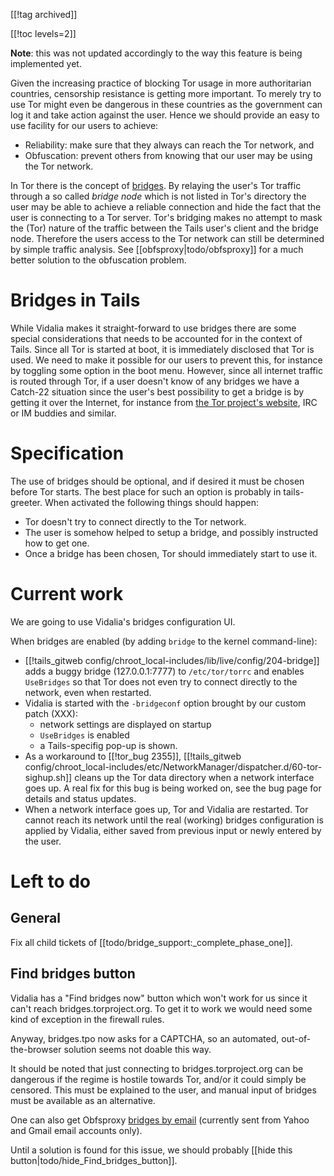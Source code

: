 [[!tag archived]]

[[!toc levels=2]]

**Note**: this was not updated accordingly to the way this feature is
being implemented yet.

Given the increasing practice of blocking Tor usage in more
authoritarian countries, censorship resistance is getting more
important. To merely try to use Tor might even be dangerous in these
countries as the government can log it and take action against the
user. Hence we should provide an easy to use facility for our users to achieve:

* Reliability: make sure that they always can reach the Tor network, and
* Obfuscation: prevent others from knowing that our user may be using the Tor network.

In Tor there is the concept of
[bridges](http://www.torproject.org/bridges). By relaying the user's
Tor traffic through a so called *bridge node* which is not listed in
Tor's directory the user may be able to achieve a reliable connection
and hide the fact that the user is connecting to a Tor server.
Tor's bridging makes no attempt to mask the (Tor) nature of the
traffic between the Tails user's client and the bridge node.
Therefore the users access to the Tor network can still be determined
by simple traffic analysis.
See [[obfsproxy|todo/obfsproxy]] for a much better
solution to the obfuscation problem.

Bridges in Tails
================

While Vidalia makes it straight-forward to use bridges there are some
special considerations that needs to be accounted for in the context
of Tails. Since all Tor is started at boot, it is immediately
disclosed that Tor is used. We need to make it possible for our users
to prevent this, for instance by toggling some option in the boot
menu. However, since all internet traffic is routed through Tor, if a
user doesn't know of any bridges we have a Catch-22 situation since the
user's best possibility to get a bridge is by getting it over the
Internet, for instance from [the Tor project's
website](https://bridges.torproject.org/), IRC or IM buddies and
similar.

Specification
=============

The use of bridges should be optional, and if desired it must be
chosen before Tor starts. The best place for such an option is
probably in tails-greeter. When activated the following things should
happen:

* Tor doesn't try to connect directly to the Tor network.
* The user is somehow helped to setup a bridge, and possibly
  instructed how to get one.
* Once a bridge has been chosen, Tor should immediately start to use
  it.

Current work
============

We are going to use Vidalia's bridges configuration UI.

When bridges are enabled (by adding `bridge` to the kernel
command-line):

* [[!tails_gitweb
  config/chroot_local-includes/lib/live/config/204-bridge]] adds a
  buggy bridge (127.0.0.1:7777) to `/etc/tor/torrc` and enables
  `UseBridges` so that Tor does not even try to connect directly to
  the network, even when restarted.
* Vidalia is started with the `-bridgeconf` option brought by our
  custom patch (XXX):
  - network settings are displayed on startup
  - `UseBridges` is enabled
  - a Tails-specifig pop-up is shown.
* As a workaround to [[!tor_bug 2355]], [[!tails_gitweb
  config/chroot_local-includes/etc/NetworkManager/dispatcher.d/60-tor-sighup.sh]]
  cleans up the Tor data directory when a network interface goes up.
  A real fix for this bug is being worked on, see the bug page for
  details and status updates.
* When a network interface goes up, Tor and Vidalia are restarted. Tor
  cannot reach its network until the real (working) bridges
  configuration is applied by Vidalia, either saved from previous
  input or newly entered by the user.

Left to do
==========

General
-------

Fix all child tickets of [[todo/bridge_support:_complete_phase_one]].

Find bridges button
-------------------

Vidalia has a "Find bridges now" button which won't work for us
since it can't reach bridges.torproject.org. To get it to work we
would need some kind of exception in the firewall rules.

Anyway, bridges.tpo now asks for a CAPTCHA, so an automated,
out-of-the-browser solution seems not doable this way.

It should be noted that just connecting to bridges.torproject.org
can be dangerous if the regime is hostile towards Tor, and/or it
could simply be censored. This must be explained to the user, and
manual input of bridges must be available as an alternative.

One can also get Obfsproxy [bridges by email](https://www.torproject.org/docs/bridges.html.en#FindingMore) (currently sent from Yahoo
and Gmail email accounts only).

Until a solution is found for this issue, we should probably [[hide this
button|todo/hide_Find_bridges_button]].
